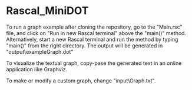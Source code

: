 # Rascal_MiniDOT

To run a graph example after cloning the repository, go to the "Main.rsc" file, and click on "Run in new Rascal terminal" above the "main()" method.
Alternatively, start a new Rascal terminal and run the method by typing "main()" from the right directory.
The output will be generated in "output\exampleGraph.dot"

To visualize the textual graph, copy-pase the generated text in an online application like Graphviz.

To make or modify a custom graph, change "input\Graph.txt".
